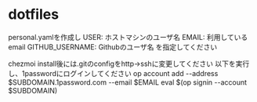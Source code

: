 # dotfiles

personal.yamlを作成し
USER: ホストマシンのユーザ名
EMAIL: 利用しているemail
GITHUB_USERNAME: Githubのユーザ名
を指定してください

chezmoi install後には.gitのconfigをhttp->sshに変更してください
以下を実行し、1passwordにログインしてください
op account add --address $SUBDOMAIN.1password.com --email $EMAIL
eval $(op signin --account $SUBDOMAIN)